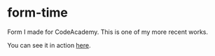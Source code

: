 # form-time
Form I made for CodeAcademy. This is one of my more recent works.

You can see it in action [here](https://codepen.io/princemaggots/full/KKwgJxp).
